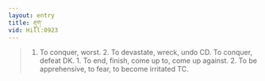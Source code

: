 ```yaml
---
layout: entry
title: རྡུག་
vid: Hill:0923
---
```

> 1. To conquer, worst. 2. To devastate, wreck, undo CD. To conquer, defeat DK. 1. To end, finish, come up to, come up against. 2. To be apprehensive, to fear, to become irritated TC.

